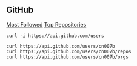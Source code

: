 GitHub
-

[Most Followed](https://github.com/search?utf8=%E2%9C%93&q=followers%3A%3E%3D10000&type=Users)
[Top Repositories](https://github.com/search?q=stars:%3E1&s=stars&type=Repositories)

````
curl -i https://api.github.com/users

curl https://api.github.com/users/cn007b
curl https://api.github.com/users/cn007b/repos
curl https://api.github.com/users/cn007b/orgs
````
